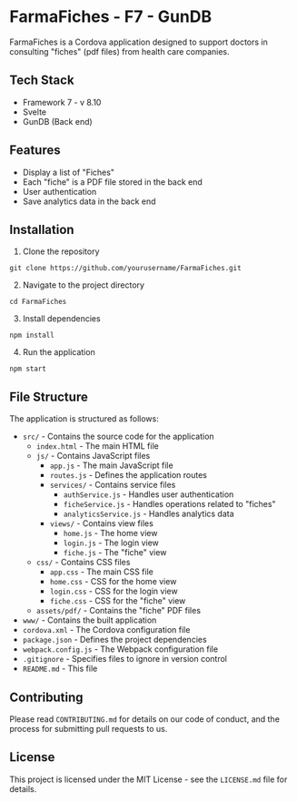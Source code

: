 # FarmaFiches - F7 - GunDB

FarmaFiches is a Cordova application designed to support doctors in consulting "fiches" (pdf files) from health care companies.

## Tech Stack

- Framework 7 - v 8.10
- Svelte
- GunDB (Back end)

## Features

- Display a list of "Fiches"
- Each "fiche" is a PDF file stored in the back end
- User authentication
- Save analytics data in the back end

## Installation

1. Clone the repository
```
git clone https://github.com/yourusername/FarmaFiches.git
```
2. Navigate to the project directory
```
cd FarmaFiches
```
3. Install dependencies
```
npm install
```
4. Run the application
```
npm start
```

## File Structure

The application is structured as follows:

- `src/` - Contains the source code for the application
  - `index.html` - The main HTML file
  - `js/` - Contains JavaScript files
    - `app.js` - The main JavaScript file
    - `routes.js` - Defines the application routes
    - `services/` - Contains service files
      - `authService.js` - Handles user authentication
      - `ficheService.js` - Handles operations related to "fiches"
      - `analyticsService.js` - Handles analytics data
    - `views/` - Contains view files
      - `home.js` - The home view
      - `login.js` - The login view
      - `fiche.js` - The "fiche" view
  - `css/` - Contains CSS files
    - `app.css` - The main CSS file
    - `home.css` - CSS for the home view
    - `login.css` - CSS for the login view
    - `fiche.css` - CSS for the "fiche" view
  - `assets/pdf/` - Contains the "fiche" PDF files
- `www/` - Contains the built application
- `cordova.xml` - The Cordova configuration file
- `package.json` - Defines the project dependencies
- `webpack.config.js` - The Webpack configuration file
- `.gitignore` - Specifies files to ignore in version control
- `README.md` - This file

## Contributing

Please read `CONTRIBUTING.md` for details on our code of conduct, and the process for submitting pull requests to us.

## License

This project is licensed under the MIT License - see the `LICENSE.md` file for details.
